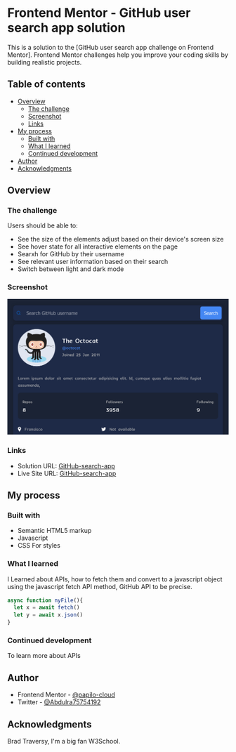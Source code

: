 # Frontend Mentor - GitHub user search app solution

This is a solution to the [GitHub user search app challenge on Frontend Mentor]. Frontend Mentor challenges help you improve your coding skills by building realistic projects. 

## Table of contents

- [Overview](#overview)
  - [The challenge](#the-challenge)
  - [Screenshot](#screenshot)
  - [Links](#links)
- [My process](#my-process)
  - [Built with](#built-with)
  - [What I learned](#what-i-learned)
  - [Continued development](#continued-development)
- [Author](#author)
- [Acknowledgments](#acknowledgments)


## Overview

### The challenge

Users should be able to:

- See the size of the elements adjust based on their device's screen size
- See hover state for all interactive elements on the page
- Searxh for GitHub by their username
- See relevant user information based on their search
- Switch between light and dark mode

### Screenshot

![](Screen.png)

### Links

- Solution URL: [GitHub-search-app](https://papilo-cloud.github.io/GitHub-search-app/)
- Live Site URL: [GitHub-search-app](https://papilo-cloud.github.io/GitHub-search-app/)

## My process

### Built with

- Semantic HTML5 markup
- Javascript
- CSS For styles


### What I learned

I Learned about APIs, how to fetch them and convert to a javascript object
using the javascript fetch API method, GitHub API to be precise.

```js
async function nyFile(){
  let x = await fetch()
  let y = await x.json()
}
```

### Continued development

To learn more about APIs

## Author


- Frontend Mentor - [@papilo-cloud](https://www.frontendmentor.io/profile/papilo-cloud)
- Twitter - [@Abdulra75754192](https://www.twitter.com/@Abdulra75754192)



## Acknowledgments

Brad Traversy, I'm a big fan
W3School.
